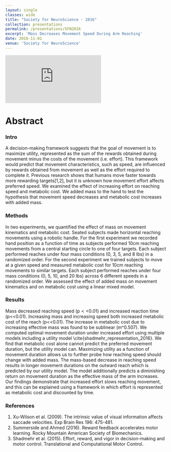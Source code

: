 ```yaml
---
layout: single
classes: wide
title: "Society for NeuroScience - 2016"
collection: presentations
permalink: /presentations/SFN2016
excerpt: 'Mass Decreases Movement Speed During Arm Reaching'
date: 2016-11-01
venue: 'Society for NeuroScience'
---
```


<embed src="https://github.com/GBruening/GBruening.github.io/raw/master/posters/SFN2016_EffortMass_posterv2.pdf" type="application/pdf" />

# Abstract

### Intro
A decision-making framework suggests that the goal of movement is to maximize utility, represented as the sum of the rewards obtained during movement minus the costs of the movement (i.e. effort). This framework would predict that movement characteristics, such as speed, are influenced by rewards obtained from movement as well as the effort required to complete it. Previous research shows that humans move faster towards more rewarding targets[1,2], but it is unknown how movement effort affects preferred speed. We examined the effect of increasing effort on reaching speed and metabolic cost. We added mass to the hand to test the hypothesis that movement speed decreases and metabolic cost increases with added mass. 

### Methods
In two experiments, we quantified the effect of mass on movement kinematics and metabolic cost. Seated subjects made horizontal reaching movements using a robotic handle. For the first experiment we recorded hand position as a function of time as subjects performed 10cm reaching movements from a central starting circle to one of four targets. Each subject performed reaches under four mass conditions (0, 3, 5, and 8 lbs) in a randomized order. For the second experiment we trained subjects to move at a given speed and measured metabolic cost for 10cm reaching movements to similar targets. Each subject performed reaches under four mass conditions (0, 5, 10, and 20 lbs) across 6 different speeds in a randomized order. We assessed the effect of added mass on movement kinematics and on metabolic cost using a linear mixed model. 

### Results
Mass decreased reaching speed (p$<<$0.01) and increased reaction time (p<<0.01). Increasing mass and increasing speed both increased metabolic cost of the reach (p<<0.01). The increase in metabolic cost due to increasing effective mass was found to be sublinear (m^0.507). We computed optimal movement duration under increased effort using multiple models including a utility model \cite{shadmehr_representation_2016}. We find that metabolic cost alone cannot predict the preferred movement duration, but the utility model can. Maximizing utility as a function of movement duration allows us to further probe how reaching speed should change with added mass. The mass-based decrease in reaching speed results in longer movement durations on the outward reach which is predicted by our utility model. The model additionally predicts a diminishing return on movement duration as the effective mass of the arm increases. Our findings demonstrate that increased effort slows reaching movement, and this can be explained using a framework in which effort is represented as metabolic cost and discounted by time.

### References
1. Xu-Wilson et al. (2009). The intrinsic value of visual information affects saccade velocities. Exp Brain Res 196: 475-481.
2. Summerside and Ahmed (2016). Reward feedback accelerates motor learning. Rocky Mountain American Society of Biomechanics.
3. Shadmehr et al. (2015). Effort, reward, and vigor in decision-making and motor control. Translational and Computational Motor Control.


<!-- 
This paper is about the number 1. The number 2 is left for future work.
<embed src="https://github.com/GBruening/GBruening.github.io/raw/master/images/arm_model/Full2.pdf" type="application/pdf" />

[Download paper here](http://academicpages.github.io/files/paper1.pdf)

Recommended citation: Your Name, You. (2009). "Paper Title Number 1." <i>Journal 1</i>. 1(1). -->